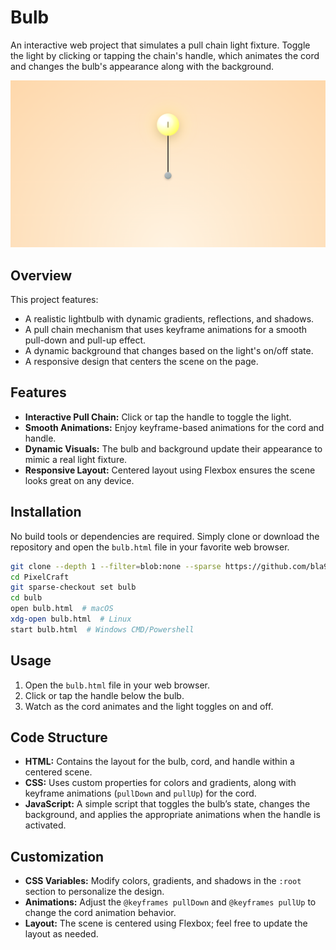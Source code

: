 # Bulb

An interactive web project that simulates a pull chain light fixture. Toggle the light by clicking or tapping the chain's handle, which animates the cord and changes the bulb's appearance along with the background.

![bulb](bulb.png)


## Overview

This project features:
- A realistic lightbulb with dynamic gradients, reflections, and shadows.
- A pull chain mechanism that uses keyframe animations for a smooth pull-down and pull-up effect.
- A dynamic background that changes based on the light's on/off state.
- A responsive design that centers the scene on the page.

## Features

- **Interactive Pull Chain:** Click or tap the handle to toggle the light.
- **Smooth Animations:** Enjoy keyframe-based animations for the cord and handle.
- **Dynamic Visuals:** The bulb and background update their appearance to mimic a real light fixture.
- **Responsive Layout:** Centered layout using Flexbox ensures the scene looks great on any device.

## Installation

No build tools or dependencies are required. Simply clone or download the repository and open the `bulb.html` file in your favorite web browser.

```bash
git clone --depth 1 --filter=blob:none --sparse https://github.com/bla999ckt/PixelCraft.git
cd PixelCraft
git sparse-checkout set bulb
cd bulb
open bulb.html  # macOS
xdg-open bulb.html  # Linux
start bulb.html  # Windows CMD/Powershell
```

## Usage

1. Open the `bulb.html` file in your web browser.
2. Click or tap the handle below the bulb.
3. Watch as the cord animates and the light toggles on and off.

## Code Structure

- **HTML:** Contains the layout for the bulb, cord, and handle within a centered scene.
- **CSS:** Uses custom properties for colors and gradients, along with keyframe animations (`pullDown` and `pullUp`) for the cord.
- **JavaScript:** A simple script that toggles the bulb’s state, changes the background, and applies the appropriate animations when the handle is activated.

## Customization

- **CSS Variables:** Modify colors, gradients, and shadows in the `:root` section to personalize the design.
- **Animations:** Adjust the `@keyframes pullDown` and `@keyframes pullUp` to change the cord animation behavior.
- **Layout:** The scene is centered using Flexbox; feel free to update the layout as needed.

